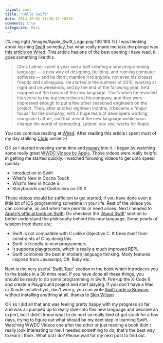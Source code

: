 ```yaml
---
layout: post
title: "Hello Swift"
date: 2014-10-02 11:39:17 +0530
comments: true
categories: Misc
---
```

{% img right /images/Apple_Swift_Logo.png 100 100 %} I was thinking about learning [Swift](https://developer.apple.com/swift/) someday, but what really made me take the plunge was [this article on Wired](http://www.wired.com/2014/07/apple-swift/ "Why Apple’s Swift Language Will Instantly Remake Computer Programming"). This article has one of the best opening I have read, it goes something like this: 

> Chris Lattner spent a year and a half creating a new programming language — a new way of designing, building, and running computer software — and he didn't mention it to anyone, not even his closest friends and colleagues. <!-- more --> He started in the summer of 2010, working at night and on weekends, and by the end of the following year, he’d mapped out the basics of the new language. That’s when he revealed his secret to the top executives at his company, and they were impressed enough to put a few other seasoned engineers on the project. Then, after another eighteen months, it became a “major focus” for the company, with a huge team of developers working alongside Lattner, and that meant the new language would soon change the world of computing. Lattner, you see, works for Apple.

You can continue reading at [Wired](http://www.wired.com/2014/07/apple-swift/). After reading this article I spent most of my day stalking [Chris](http://www.nondot.org/sabre/) online :-)

OK so I started investing some time and [money](https://www.kickstarter.com/projects/908213631/complete-ios8-developer-course-using-swift "Complete iOS 8 Developer Course Using Swift") into it. I began by watching some really great [WWDC Videos by Apple](https://developer.apple.com/videos/wwdc/2014/). Those videos were really helpful in getting me started quickly. I watched following videos to get upto speed quickly:

* Introduction to Swift 
* What's New in Cocoa Touch 
* What's New in Xcode 6 
* Storyboards and Controllers on OS X

These videos should be sufficient to get started, if you have done even a little bit of iOS programming sometime in your life. Rest of the videos you can consume, as and when time permits or need arises. Next I headed to [Apple's official book on Swift](https://itunes.apple.com/us/book/the-swift-programming-language/id881256329?mt=11). Do checkout the '[About Swift](https://developer.apple.com/library/ios/documentation/Swift/Conceptual/Swift_Programming_Language/index.html#//apple_ref/doc/uid/TP40014097-CH3-XID_0)' section to better understand the philosophy behind this new language. Some pearls of wisdom from there are:

* Swift is not compatible with C unlike Objective C. It frees itself from constraints of C by doing this.
* Swift is friendly to new programmers. 
* It supports playgrounds, which is really a much improved REPL
* Swift combines the best in modern language thinking. Many features inspired from Javascript, C#, Ruby etc. 

Next is the very useful '[Swift Tour](https://developer.apple.com/library/ios/documentation/Swift/Conceptual/Swift_Programming_Language/GuidedTour.html#//apple_ref/doc/uid/TP40014097-CH2-XID_1)' section in the book which introduces you to the basics in a 30 mins read. If you have done all these things, you should be ready to do some programming in Swift. Fire-up the X-Code 6 and create a Playground project and start playing. If you don't have a Mac or Xcode installed yet, don't worry, you can write [Swift code in Browser](http://www.swiftstub.com/) without installing anything at all, thanks to [Skip Wilson](https://skipcasts.com/)

OK so I did all that and was feeling pretty happy with my progress so far and was all pumped up to really dive-into this new language and become an expert, but I didn't know what to do next so really kind of got stuck for a few days, trying to figure out what should be my next step in learning Swift. Watching WWDC Videos one after the other or just reading a book didn't really look interesting to me. I needed something to do, that's the best way to learn I think. What did I do? Please wait for my next post to find out.